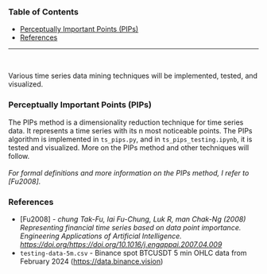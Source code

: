 ### Table of Contents
- [Perceptually Important Points (PIPs)](#Perceptually-Important-Points-(PIPs))
- [References](#References)

---
<br>

Various time series data mining techniques will be implemented, tested, and visualized.

### Perceptually Important Points (PIPs)
The PIPs method is a dimensionality reduction technique for time series data. It represents a time series with its n most noticeable points. The PIPs algorithm is implemented in `ts_pips.py`, and in `ts_pips_testing.ipynb`, it is tested and visualized. More on the PIPs method and other techniques will follow. \
\
*For formal definitions and more information on the PIPs method, I refer to [Fu2008].*



### References
- [Fu2008] - *chung Tak-Fu, lai Fu-Chung, Luk R, man Chak-Ng (2008) Representing financial time series based on data point importance. Engineering Applications of Artificial Intelligence. https://doi.org/https://doi.org/10.1016/j.engappai.2007.04.009*
- `testing-data-5m.csv` - Binance spot BTCUSDT 5 min OHLC data from February 2024 (https://data.binance.vision)
